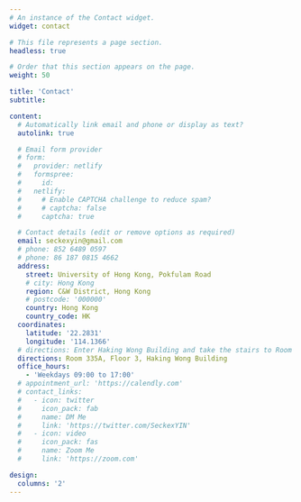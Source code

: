 ```yaml
---
# An instance of the Contact widget.
widget: contact

# This file represents a page section.
headless: true

# Order that this section appears on the page.
weight: 50

title: 'Contact'
subtitle:

content:
  # Automatically link email and phone or display as text?
  autolink: true

  # Email form provider
  # form:
  #   provider: netlify
  #   formspree:
  #     id:
  #   netlify:
  #     # Enable CAPTCHA challenge to reduce spam?
  #     # captcha: false
  #     captcha: true

  # Contact details (edit or remove options as required)
  email: seckexyin@gmail.com
  # phone: 852 6489 0597
  # phone: 86 187 0815 4662
  address:
    street: University of Hong Kong, Pokfulam Road
    # city: Hong Kong
    region: C&W District, Hong Kong
    # postcode: '000000'
    country: Hong Kong
    country_code: HK
  coordinates:
    latitude: '22.2831'
    longitude: '114.1366'
  # directions: Enter Haking Wong Building and take the stairs to Room 335A on Floor 3
  directions: Room 335A, Floor 3, Haking Wong Building
  office_hours:
    - 'Weekdays 09:00 to 17:00'
  # appointment_url: 'https://calendly.com'
  # contact_links:
  #   - icon: twitter
  #     icon_pack: fab
  #     name: DM Me
  #     link: 'https://twitter.com/SeckexYIN'
  #   - icon: video
  #     icon_pack: fas
  #     name: Zoom Me
  #     link: 'https://zoom.com'

design:
  columns: '2'
---
```

